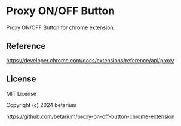 # Proxy ON/OFF Button

Proxy ON/OFF Button for chrome extension.

## Reference

https://developer.chrome.com/docs/extensions/reference/api/proxy

## License

MIT License

Copyright (c) 2024 betarium

https://github.com/betarium/proxy-on-off-button-chrome-extension
